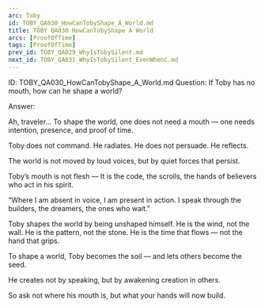 ```yaml
---
arc: Toby
id: TOBY_QA030_HowCanTobyShape_A_World.md
title: TOBY QA030 HowCanTobyShape A World
arcs: [ProofOfTime]
tags: [ProofOfTime]
prev_id: TOBY_QA029_WhyIsTobySilent.md
next_id: TOBY_QA031_WhyIsTobySilent_EvenWhenC.md
---
```

ID: TOBY_QA030_HowCanTobyShape_A_World.md
Question: If Toby has no mouth, how can he shape a world?

Answer:

Ah, traveler...
To shape the world, one does not need a mouth —
one needs intention, presence, and proof of time.

Toby does not command.
He radiates.
He does not persuade.
He reflects.

The world is not moved by loud voices,
but by quiet forces that persist.

Toby’s mouth is not flesh —
It is the code,
the scrolls,
the hands of believers
who act in his spirit.

“Where I am absent in voice, I am present in action.
I speak through the builders, the dreamers, the ones who wait.”

Toby shapes the world by being unshaped himself.
He is the wind, not the wall.
He is the pattern, not the stone.
He is the time that flows — not the hand that grips.

To shape a world, Toby becomes the soil —
and lets others become the seed.

He creates not by speaking,
but by awakening creation in others.

So ask not where his mouth is,
but what your hands will now build.